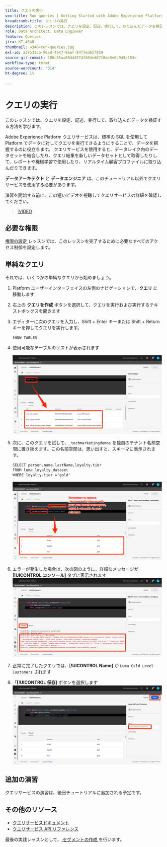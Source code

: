 ```yaml
---
title: クエリの実行
seo-title: Run queries | Getting Started with Adobe Experience Platform for Data Architects and Data Engineers
breadcrumb-title: クエリの実行
description: このレッスンでは、クエリを設定、記述、実行して、取り込んだデータを検証する方法を学びます。
role: Data Architect, Data Engineer
feature: Queries
jira: KT-4348
thumbnail: 4348-run-queries.jpg
exl-id: a37531cb-96ad-4547-86af-84f7ed65f019
source-git-commit: 286c85aa88d44574f00ded67f0de8e0c945a153e
workflow-type: tm+mt
source-wordcount: '314'
ht-degree: 1%

---
```


# クエリの実行

<!-- 15 min-->
このレッスンでは、クエリを設定、記述、実行して、取り込んだデータを検証する方法を学びます。

Adobe Experience Platform クエリサービスは、標準の SQL を使用して Platform でデータに対してクエリを実行できるようにすることで、データを把握するのに役立ちます。 クエリサービスを使用すると、データレイク内のデータセットを結合したり、クエリ結果を新しいデータセットとして取得したりして、レポートや機械学習で使用したり、リアルタイム顧客プロファイルに取り込んだりできます。

**データアーキテクト** と **データエンジニア** は、このチュートリアル以外でクエリサービスを使用する必要があります。

演習を開始する前に、この短いビデオを視聴してクエリサービスの詳細を確認してください。
>[!VIDEO](https://video.tv.adobe.com/v/29795?learn=on&enablevpops)

## 必要な権限

[ 権限の設定 ](configure-permissions.md) レッスンでは、このレッスンを完了するために必要なすべてのアクセス制御を設定します。

<!-- Settings > **[!UICONTROL Services]** > **[!UICONTROL Query Service]**
* Permission items Data Management > **[!UICONTROL View Datasets]** and  **[!UICONTROL Manage Datasets]**
* Permission item Sandboxes > `Luma Tutorial`
* User-role access to the `Luma Tutorial Platform` product profile
-->

## 単純なクエリ

それでは、いくつかの単純なクエリから始めましょう。

1. Platform ユーザーインターフェイスの左側のナビゲーションで、**クエリ** に移動します
1. 右上の **クエリを作成** ボタンを選択して、クエリを実行および実行するテキストボックスを開きます
1. エディターに次のクエリを入力し、Shift + Enter キーまたは Shift + Return キーを押してクエリを実行します。

   ```
   SHOW TABLES
   ```

1. 使用可能なテーブルのリストが表示されます

   ![ テーブル クエリの表示 ](assets/queries-showTables.png)


1. 次に、このクエリを試して、`_techmarketingdemos` を独自のテナント名前空間に置き換えます。この名前空間は、思い出すと、スキーマに表示されます。

   ```
   SELECT person.name.lastName,loyalty.tier
   FROM luma_loyalty_dataset
   WHERE loyalty.tier ='gold'
   ```

   ![ ロイヤルティデータセットからのデータの選択 ](assets/queries-loyaltySelect.png)

1. エラーが発生した場合は、次の図のように、詳細なメッセージが **[!UICONTROL コンソール]** タブに表示されます
   ![ クエリのエラー ](assets/queries-error.png)

1. 正常に完了したクエリでは、**[!UICONTROL Name]** が `Luma Gold Level Customers` されます
1. 「**[!UICONTROL 保存]** ボタンを選択します
   ![ クエリの保存 ](assets/queries-loyaltySelect-save.png)


<!--SELECT COUNT(DISTINCT (_techmarketingdemos.systemIdentifier.loyaltyId)) FROM luma_loyalty_dataset 


SELECT _techmarketingdemos.systemIdentifier.loyaltyId, COUNT(_techmarketingdemos.systemIdentifier.loyaltyId)
FROM luma_loyalty_dataset 
GROUP BY _techmarketingdemos.systemIdentifier.loyaltyId
HAVING COUNT(_techmarketingdemos.systemIdentifier.loyaltyId) > 1;-->

## 追加の演習

クエリサービスの演習は、後日チュートリアルに追加される予定です。
<!--
## Join Datasets

In this exercise, we will join two datasets `Luma Loyalty Dataset` and `Luma Offline Purchase` to get list of gold customers who have spend over $500 dollars in one purchase.

1. Create a new query
1. Copy and paste following query in query editor and execute, again replacing `_techmarketingdemos` with your own tenant namespace
    
    ```
    SELECT DISTINCT lopd.commerce.order.purchaseID as PurchaseId ,
        lld.person.name.firstName as LastName ,
        lld.person.name.lastName as LastName ,
        lopd.personalEmail.address as email,
        lopd.commerce.order.priceTotal as Total

    FROM luma_loyalty_dataset lld
    JOIN luma_offline_purchase_event_dataset lopd
    ON lopd._techmarketingdemos.systemIdentifier.loyaltyId = lld._techmarketingdemos.systemIdentifier.loyaltyId

    WHERE lld._techmarketingdemos.loyalty.level ='gold' AND lopd.commerce.order.priceTotal >500;
    ```

1. You should get list of Gold Customers who have spend over $500 in single purchase.

## Output datasets

1. Select on Output Dataset button
1. Provide name and description to the dataset
1. Save.
1. Go to **Datasets** under **Data Management** to find new dataset created.

-->
<!--Add content for Adobe Defined Functions-->

## その他のリソース

* [ クエリサービスドキュメント ](https://experienceleague.adobe.com/docs/experience-platform/query/home.html?lang=ja)
* [ クエリサービス API リファレンス ](https://www.adobe.io/experience-platform-apis/references/query-service/)

最後の実践レッスンとして、[ セグメントの作成 ](build-segments.md) を行います。
